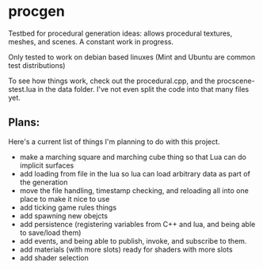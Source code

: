 procgen
=======

Testbed for procedural generation ideas: allows procedural textures, meshes, and scenes. A constant work in progress.

Only tested to work on debian based linuxes (Mint and Ubuntu are common test distributions)

To see how things work, check out the procedural.cpp, and the procscene-stest.lua in the data folder. I've not even split the code into that many files yet.

Plans:
----
Here's a current list of things I'm planning to do with this project.

* make a marching square and marching cube thing so that Lua can do implicit surfaces
* add loading from file in the lua so lua can load arbitrary data as part of the generation
* move the file handling, timestamp checking, and reloading all into one place to make it nice to use
* add ticking game rules things
* add spawning new obejcts
* add persistence (registering variables from C++ and lua, and being able to save/load them)
* add events, and being able to publish, invoke, and subscribe to them.
* add materials (with more slots) ready for shaders with more slots
* add shader selection

